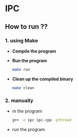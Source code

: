 # IPC

## How to run ??

### 1. using Make

- **Compile the program**
- **Run the program**
    
    ```bash
    make run
    ```
    
- **Clean up the compiled binary**
    
    ```bash
    make clean
    ```
    

### 2. manually

- m the program
    
    ```bash
    g++ -o ipc ipc.cpp -pthread
    ```
    
- run the program